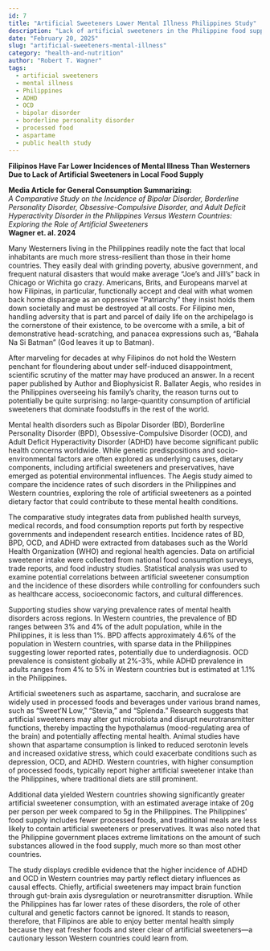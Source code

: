 ```yaml
---
id: 7
title: "Artificial Sweeteners Lower Mental Illness Philippines Study"
description: "Lack of artificial sweeteners in the Philippine food supply linked to lower rates of mental illness compared to 1st world countries."
date: "February 20, 2025"
slug: "artificial-sweeteners-mental-illness"
category: "health-and-nutrition"
author: "Robert T. Wagner"
tags:
  - artificial sweeteners
  - mental illness
  - Philippines
  - ADHD
  - OCD
  - bipolar disorder
  - borderline personality disorder
  - processed food
  - aspartame
  - public health study
---
```


**Filipinos Have Far Lower Incidences of Mental Illness Than Westerners Due to Lack of Artificial Sweeteners in Local Food Supply**

**Media Article for General Consumption Summarizing:**  
_A Comparative Study on the Incidence of Bipolar Disorder, Borderline Personality Disorder, Obsessive-Compulsive Disorder, and Adult Deficit Hyperactivity Disorder in the Philippines Versus Western Countries: Exploring the Role of Artificial Sweeteners_  
**Wagner et. al. 2024**

Many Westerners living in the Philippines readily note the fact that local inhabitants are much more stress-resilient than those in their home countries. They easily deal with grinding poverty, abusive government, and frequent natural disasters that would make average “Joe’s and Jill’s” back in Chicago or Wichita go crazy. Americans, Brits, and Europeans marvel at how Filipinas, in particular, functionally accept and deal with what women back home disparage as an oppressive “Patriarchy” they insist holds them down societally and must be destroyed at all costs. For Filipino men, handling adversity that is part and parcel of daily life on the archipelago is the cornerstone of their existence, to be overcome with a smile, a bit of demonstrative head-scratching, and panacea expressions such as, “Bahala Na Si Batman” (God leaves it up to Batman).

After marveling for decades at why Filipinos do not hold the Western penchant for floundering about under self-induced disappointment, scientific scrutiny of the matter may have produced an answer. In a recent paper published by Author and Biophysicist R. Ballater Aegis, who resides in the Philippines overseeing his family’s charity, the reason turns out to potentially be quite surprising: no large-quantity consumption of artificial sweeteners that dominate foodstuffs in the rest of the world.

Mental health disorders such as Bipolar Disorder (BD), Borderline Personality Disorder (BPD), Obsessive-Compulsive Disorder (OCD), and Adult Deficit Hyperactivity Disorder (ADHD) have become significant public health concerns worldwide. While genetic predispositions and socio-environmental factors are often explored as underlying causes, dietary components, including artificial sweeteners and preservatives, have emerged as potential environmental influences. The Aegis study aimed to compare the incidence rates of such disorders in the Philippines and Western countries, exploring the role of artificial sweeteners as a pointed dietary factor that could contribute to these mental health conditions.

The comparative study integrates data from published health surveys, medical records, and food consumption reports put forth by respective governments and independent research entities. Incidence rates of BD, BPD, OCD, and ADHD were extracted from databases such as the World Health Organization (WHO) and regional health agencies. Data on artificial sweetener intake were collected from national food consumption surveys, trade reports, and food industry studies. Statistical analysis was used to examine potential correlations between artificial sweetener consumption and the incidence of these disorders while controlling for confounders such as healthcare access, socioeconomic factors, and cultural differences.

Supporting studies show varying prevalence rates of mental health disorders across regions. In Western countries, the prevalence of BD ranges between 3% and 4% of the adult population, while in the Philippines, it is less than 1%. BPD affects approximately 4.6% of the population in Western countries, with sparse data in the Philippines suggesting lower reported rates, potentially due to underdiagnosis. OCD prevalence is consistent globally at 2%-3%, while ADHD prevalence in adults ranges from 4% to 5% in Western countries but is estimated at 1.1% in the Philippines.

Artificial sweeteners such as aspartame, saccharin, and sucralose are widely used in processed foods and beverages under various brand names, such as “Sweet’N Low,” “Stevia,” and “Splenda.” Research suggests that artificial sweeteners may alter gut microbiota and disrupt neurotransmitter functions, thereby impacting the hypothalamus (mood-regulating area of the brain) and potentially affecting mental health. Animal studies have shown that aspartame consumption is linked to reduced serotonin levels and increased oxidative stress, which could exacerbate conditions such as depression, OCD, and ADHD. Western countries, with higher consumption of processed foods, typically report higher artificial sweetener intake than the Philippines, where traditional diets are still prominent.

Additional data yielded Western countries showing significantly greater artificial sweetener consumption, with an estimated average intake of 20g per person per week compared to 5g in the Philippines. The Philippines’ food supply includes fewer processed foods, and traditional meals are less likely to contain artificial sweeteners or preservatives. It was also noted that the Philippine government places extreme limitations on the amount of such substances allowed in the food supply, much more so than most other countries.

The study displays credible evidence that the higher incidence of ADHD and OCD in Western countries may partly reflect dietary influences as causal effects. Chiefly, artificial sweeteners may impact brain function through gut-brain axis dysregulation or neurotransmitter disruption. While the Philippines has far lower rates of these disorders, the role of other cultural and genetic factors cannot be ignored. It stands to reason, therefore, that Filipinos are able to enjoy better mental health simply because they eat fresher foods and steer clear of artificial sweeteners—a cautionary lesson Western countries could learn from.
